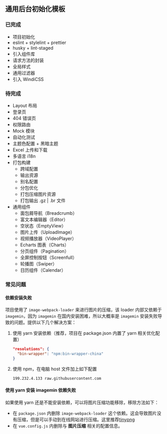 ## 通用后台初始化模板

### 已完成

- 项目初始化
- eslint + stylelint + prettier
- husky + lint-staged
- 引入组件库
- 请求方法的封装
- 全局样式
- 通用过滤器
- 引入 WindiCSS

### 待完成

- Layout 布局
- 登录页
- 404 错误页
- 权限路由
- Mock 模块
- 自动化测试
- 主题色配置 + 黑暗主题
- Excel 上传和下载
- 多语言 i18n
- 打包构建
  - 跨域配置
  - 输出资源
  - 别名配置
  - 分包优化
  - 打包压缩图片资源
  - 打包输出 .gz | .br 文件
- 通用组件
  - 面包屑导航（Breadcrumb）
  - 富文本编辑器（Editor）
  - 空状态（EmptyView）
  - 图片上传（UploadImage）
  - 视频播放器（VideoPlayer）
  - Echarts 图表（Charts）
  - 分页组件（Pagination）
  - 全屏控制按钮（Screenfull）
  - 轮播图（Swiper）
  - 日历组件（Calendar）

### 常见问题

#### 依赖安装失败

项目使用了 `image-webpack-loader` 来进行图片的压缩，该 loader 内部又依赖于 `imagemin`，因为 `imagemin` 在国内安装困难，所以大概率是 `imagemin` 安装失败导致的问题。提供以下几个解决方案：

1. 使用 yarn 安装依赖（推荐，项目在 package.json 内置了 yarn 相关优化配置）

   ```json
   "resolutions": {
     "bin-wrapper": "npm:bin-wrapper-china"
   }
   ```

2. 使用 npm，在电脑 host 文件加上如下配置

   ```
   199.232.4.133 raw.githubusercontent.com
   ```

#### 使用 yarn 安装 imagemin 依赖失败

如果使用 yarn 还是不能安装依赖，可以将图片压缩功能移除，移除方法如下：

- 在 `package.json` 内删除 `image-webpack-loader` 这个依赖。这会导致图片没有压缩，但是可以手动到在线网站进行压缩。这里推荐[tinypng](https://tinypng.com/)
- 在 `vue.config.js` 内删除与 **图片压缩** 相关的配置信息。
